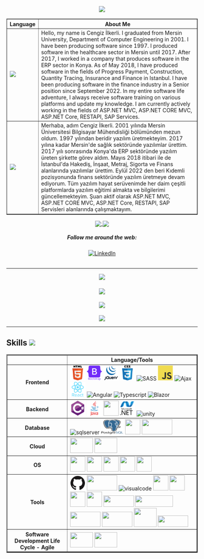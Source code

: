 <p align="center">
    <img src="https://readme-typing-svg.herokuapp.com/?lines=Hello+Welcome+to+my+Github+page;I+am+a+Fullstack+Software+Developer&font=Fira%20Code&center=true&width=740&height=45&color=293462&vCenter=true&size=30">
</p>

<table border="1" width="70%" cellpadding="10" cellspacing="10">
    <thead>
      <tr>
        <th>Language</th>
        <th>About Me</th>
      </tr>
    </thead>
    <tbody>
        <tr>
            <td><img src="https://bewerbung.co/wp-content/uploads/2018/07/bewerbung-englisch.jpg" width='96'></td>
            <td>Hello, my name is Cengiz İlkerli. I graduated from Mersin University, Department of Computer Engineering in 2001. I have been producing software since 1997. I produced software in the healthcare sector in Mersin until 2017. After 2017, I worked in a company that produces software in the ERP sector in Konya. As of May 2018, I have produced software in the fields of Progress Payment, Construction, Quantity Tracing, Insurance and Finance in Istanbul. I have been producing software in the finance industry in a Senior position since September 2022. In my entire software life adventure, I always receive software training on various platforms and update my knowledge. I am currently actively working in the fields of ASP.NET MVC, ASP.NET CORE MVC, ASP.NET Core, RESTAPI, SAP Services.
            </td>
         </tr>
          <tr>
            <td><img src="https://upload.wikimedia.org/wikipedia/commons/thumb/b/b4/Flag_of_Turkey.svg/1200px-Flag_of_Turkey.svg.png" width='96'></td>
            <td>Merhaba, adım Cengiz İlkerli. 2001 yılında Mersin Üniversitesi Bilgisayar Mühendisliği bölümünden mezun oldum. 1997 yılından beridir yazılım üretmekteyim. 2017 yılına kadar Mersin'de sağlık sektöründe yazılımlar ürettim. 2017 yılı sonrasında Konya'da ERP sektöründe yazılım üreten şirkette görev aldım. Mayıs 2018 itibari ile de İstanbul'da Hakediş, İnşaat, Metraj, Sigorta ve Finans alanlarında yazılımlar ürettim. Eylül 2022 den beri Kıdemli pozisyonunda finans sektöründe yazılım üretmeye devam ediyorum. Tüm yazılım hayat serüvenimde her daim çeşitli platformlarda yazılım eğitimi almakta ve bilgilerimi güncellemekteyim. Şuan aktif olarak ASP.NET MVC, ASP.NET CORE MVC, ASP.NET Core, RESTAPI, SAP Servisleri alanlarında çalışmaktayım.</td>
          </tr>
    </tbody>
</table>
 <!--Statistics-->

<div align="center">
    <div>
        <a href="https://github.com/cengizilkerli/github-profile-views-counter">
            <img align="center" src="https://komarev.com/ghpvc/?username=cengizilkerli&color=blue">
        </a>
        <a href="https://github.com/cengizilkerli?tab=followers">
            <img align="center"  src="https://img.shields.io/github/followers/cengizilkerli?style=flat-square&color=red">
        </a>      
    </div>
    <div>
        <h5><a>Follow me around the web:</a></h5>
    </div>
    <div>
        <a href="https://www.linkedin.com/in/cengiz-ilkerli-1a509a215/" target="_blank">
            <img align="center" src="https://img.shields.io/badge/LinkedIn-%230077B5.svg?&style=flat-square&logo=linkedin&logoColor=white" alt="LinkedIn">
        </a>
    </div>
</div>
</br>
<hr />
<div align="center">
  <div>
    <img src="https://github-profile-trophy.vercel.app/?username=cengizilkerli&theme=darkhub&no-frame=true&column=4&margin-w=36&margin-h=12" />
  </div>
  <br>
    <div>
        <a href="https://github.com/cengizilkerli">
            <img align="center" src="https://github-readme-stats-sigma-five.vercel.app/api?username=cengizilkerli&show_icons=true&bg_color=0d1117&text_color=bdc3c7&title_color=f1c40f&icon_color=f1c40f&hide_border=false" />
        </a>
        <br>
        <br>
        <a href="https://git.io/streak-stats">
            <img align="center" src="https://streak-stats.demolab.com?user=cengizilkerli&theme=highcontrast&mode=weekly&exclude_days=Mon" />
        </a>
    </div>
    <br>
    <div>
        <a href="https://github.com/cengizilkerli">
            <img align="center" src="https://github-readme-stats-sigma-five.vercel.app/api/top-langs/?username=cengizilkerli&bg_color=0d1117&text_color=bdc3c7&title_color=f1c40f&hide_border=false&layout=compact&langs_count=20" />
        </a>
    </div>
</div>


<hr />



<div>
    <div>
        <h2> Skills <img src = "https://media2.giphy.com/media/QssGEmpkyEOhBCb7e1/giphy.gif?cid=ecf05e47a0n3gi1bfqntqmob8g9aid1oyj2wr3ds3mg700bl&rid=giphy.gif" width = 32> </h2>
    </div>
    <div>
        <table border="2" width="70%" cellpadding="10" cellspacing="10">
            <thead>
              <tr>
                <th></th>
                <th>Language/Tools</th>
              </tr>
            </thead>
            <tbody>
                <tr>
                    <th>Frontend</td>
                      <td>
                        <img src="https://raw.githubusercontent.com/devicons/devicon/master/icons/html5/html5-original-wordmark.svg" width="40" height="40" alt="HTML5" />
                        <img src="https://raw.githubusercontent.com/devicons/devicon/master/icons/bootstrap/bootstrap-plain-wordmark.svg" alt="bootstrap" width="40" height="40" alt="Bootstrap5"/>
                        <img src="https://raw.githubusercontent.com/devicons/devicon/master/icons/jquery/jquery-original-wordmark.svg" width="40" height="40" alt="JQuery"/>
                        <img src="https://raw.githubusercontent.com/devicons/devicon/master/icons/css3/css3-original-wordmark.svg" width="40" height="40" alt="CSS3" />
                        <img src="https://upload.wikimedia.org/wikipedia/commons/thumb/9/96/Sass_Logo_Color.svg/1280px-Sass_Logo_Color.svg.png" width="40" height="40" alt="SASS" />
                        <img src="https://raw.githubusercontent.com/devicons/devicon/master/icons/javascript/javascript-original.svg" width="40" height="40" alt="Javascript"/>
                        <img src="https://upload.wikimedia.org/wikipedia/commons/thumb/a/a1/AJAX_logo_by_gengns.svg/2560px-AJAX_logo_by_gengns.svg.png" width="60" height="40" alt="Ajax"/>    
                        <img src="https://raw.githubusercontent.com/devicons/devicon/master/icons/react/react-original-wordmark.svg" width="40" height="40" alt="React" />
                        <img src="https://user-images.githubusercontent.com/81612480/170154947-688736c7-2026-4a43-9633-ce5d0facae9e.png" width="50" height="50" alt="Angular"/>
                        <img src="https://user-images.githubusercontent.com/81612480/170480034-7a192755-70ef-4d44-8fe3-dcef22f4869b.png" width="40" height="40" alt="Typescript"/>
                        <img src="https://res.cloudinary.com/practicaldev/image/fetch/s--nHn9D6oS--/c_imagga_scale,f_auto,fl_progressive,h_500,q_auto,w_1000/https://dev-to-uploads.s3.amazonaws.com/i/409qgloh9brwc9eg1ym5.png" width="80" height="50" alt="Blazor"/>
                    </td>
                 </tr>
                  <tr>
                    <th>Backend</td>
                    <td>
                        <img src="https://raw.githubusercontent.com/devicons/devicon/master/icons//csharp/csharp-original.svg" width="40" height="40" />  
                        <img src="https://raw.githubusercontent.com/devicons/devicon/master/icons/java/java-original-wordmark.svg" width="40" height="40" /> 
                        <img src="https://user-images.githubusercontent.com/81612480/170154517-40e63112-9249-4fb1-90f6-70ce35af9086.png" width="40" height="40" />
                        <img src="https://raw.githubusercontent.com/devicons/devicon/master/icons/dot-net/dot-net-original-wordmark.svg" width="40" height="40" />
                        <img src="https://www.vectorlogo.zone/logos/unity3d/unity3d-icon.svg" alt="unity" width="40" height="40"/>
                    </td>
                  </tr>
                  <tr>
                    <th>Database</td>
                      <td>
                        <img src="https://upload.wikimedia.org/wikipedia/de/thumb/8/8c/Microsoft_SQL_Server_Logo.svg/2000px-Microsoft_SQL_Server_Logo.svg.png" alt="sqlserver" width="60" height="40"/>
                        <img src="https://raw.githubusercontent.com/devicons/devicon/master/icons/postgresql/postgresql-original-wordmark.svg" alt="postgresql" width="60" height="40"/>
                        <img src="https://user-images.githubusercontent.com/81612480/170155385-a4f08eaf-3476-4c57-82a9-6a6488ab36c6.png" width="40" height="40"/>
                        <img src="https://webimages.mongodb.com/_com_assets/cms/kuyjf3vea2hg34taa-horizontal_default_slate_blue.svg?auto=format%252Ccompress" width="80" height="40"/>
                    </td>
                  </tr>
                  <tr>
                    <th>Cloud</td>
                     <td>
                        <img src="https://user-images.githubusercontent.com/81612480/170156579-7222c5ef-fd78-40e6-a79f-52ff47da973a.png" width="60" height="40"/>
                        <img src="https://user-images.githubusercontent.com/81612480/170156647-44127661-1e67-4e32-a70c-1579c08624d3.png" width="60" height="40"/>
                    </td>
                  </tr>
                  <tr>
                    <th>OS</td>
                      <td>
                        <img src ="https://upload.wikimedia.org/wikipedia/commons/thumb/5/5f/Windows_logo_-_2012.svg/480px-Windows_logo_-_2012.svg.png" width="40" height="40" />
                        <img src ="https://e7.pngegg.com/pngimages/534/305/png-clipart-windows-server-2012-logo-organization-brand-logo-windows-7-blue-angle.png" width="40" height="40" />
                        <img src ="https://www.ateamsystems.com/wp-content/uploads/2016/11/freebsd-logo.png" width="40" height="40" />
                        <img src ="https://cdn2.iconfinder.com/data/icons/metro-uinvert-dock/256/OS_Apple.png" width="40" height="40" />
                        <img src ="https://user-images.githubusercontent.com/81612480/170157154-a7c13e18-f437-4e10-8ed3-8b10339482f5.png" width="40" height="40" />
                    </td>
                  </tr>
                  <tr>
                    <th>Tools</th>
                      <td>
                        <img src="https://raw.githubusercontent.com/devicons/devicon/master/icons/github/github-original.svg" width="40" height="40" />
                        <img src ="https://1000logos.net/wp-content/uploads/2023/04/Visual-Studio-logo.png" width="80" height="40" />
                        <img src="https://user-images.githubusercontent.com/59020581/117362577-18555280-aec4-11eb-94ef-401c9f28eb38.png" alt="visualcode" width="40" height="40"/>   
                        <img src="https://ih1.redbubble.net/image.373803469.4778/pp,840x830-pad,1000x1000,f8f8f8.u2.jpg" width="40" height="40" />
                        <img src="https://upload.wikimedia.org/wikipedia/commons/thumb/9/9c/IntelliJ_IDEA_Icon.svg/2048px-IntelliJ_IDEA_Icon.svg.png" width="40" height="40" />
                        <img src ="https://user-images.githubusercontent.com/81612480/170158610-2101eafd-4fe0-4aa3-988d-3ed070216926.png" width="40" height="40" />
                        <img src ="https://user-images.githubusercontent.com/81612480/170158630-c301ef04-9d66-47ff-9af4-b80bf4096638.png" width="40" height="40" />
                        <img src="https://upload.wikimedia.org/wikipedia/commons/c/c2/Postman_%28software%29.png" width="80" height="30" />
                        <img src="https://upload.wikimedia.org/wikipedia/commons/thumb/9/9a/Vmware.svg/2560px-Vmware.svg.png" width="100" height="30" />
                        <img src="https://user-images.githubusercontent.com/81612480/170157965-a47afc51-0835-4c8d-b4d3-5f39f3487d26.png" width="80" height="40" />
                        <img src="https://1000marken.net/wp-content/uploads/2021/01/WordPress-Logo.png" width="80" height="40" />
                        <img src="https://user-images.githubusercontent.com/81612480/184992666-eeeb07d5-6111-4208-9952-836d370adff3.png" width="60" height="50" />
                        <img src="https://upload.wikimedia.org/wikipedia/commons/thumb/b/b9/Slack_Technologies_Logo.svg/2560px-Slack_Technologies_Logo.svg.png" width="80" height="30" />            
                    </td>
                  </tr>
                  <tr>
                    <th>Software Development Life Cycle - Agile</td>
                     <td>
                        <img src="https://user-images.githubusercontent.com/81612480/210189613-f6a4854d-4e1c-4355-8117-d38989d5b23f.jpg" width="60" height="40"/>
                        <img src="https://user-images.githubusercontent.com/81612480/210189620-8eb2ed30-15c3-4972-8ce7-28ac654d38ce.png" width="60" height="40"/>
                    </td>
                  </tr>
            </tbody>
        </table>
    </div>
</div>
